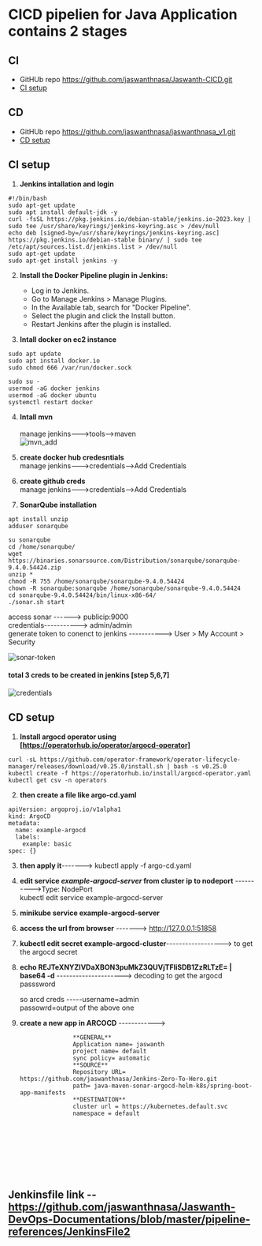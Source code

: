 # CICD pipelien for Java Application contains 2 stages
## CI 
* GitHUb repo https://github.com/jaswanthnasa/Jaswanth-CICD.git <br>
* [CI setup](#CI-setup)


## CD 
* GitHUb repo https://github.com/jaswanthnasa/jaswanthnasa_v1.git <br>
* [CD setup](#CD-setup)

## CI setup
1) **Jenkins intallation and login**

```
#!/bin/bash
sudo apt-get update
sudo apt install default-jdk -y
curl -fsSL https://pkg.jenkins.io/debian-stable/jenkins.io-2023.key | sudo tee /usr/share/keyrings/jenkins-keyring.asc > /dev/null
echo deb [signed-by=/usr/share/keyrings/jenkins-keyring.asc] https://pkg.jenkins.io/debian-stable binary/ | sudo tee /etc/apt/sources.list.d/jenkins.list > /dev/null
sudo apt-get update
sudo apt-get install jenkins -y
```

2) **Install the Docker Pipeline plugin in Jenkins:**

   - Log in to Jenkins.
   - Go to Manage Jenkins > Manage Plugins.
   - In the Available tab, search for "Docker Pipeline".
   - Select the plugin and click the Install button.
   - Restart Jenkins after the plugin is installed.

3)  **Intall docker on ec2 instance**
  
   ```
   sudo apt update
   sudo apt install docker.io
   sudo chmod 666 /var/run/docker.sock
   ```
   ```
  sudo su - 
  usermod -aG docker jenkins
  usermod -aG docker ubuntu
  systemctl restart docker
   ```

4) **Intall mvn** <br><br>
 manage jenkins--->tools-->maven <br>
![mvn_add](https://github.com/jaswanthnasa/Jaswanth-DevOps-Documentations/assets/92042814/d67b8c6a-7993-4056-8cd9-ecf36af574dc)

5) **create docker hub credesntials**  <br>
 manage jenkins--->credentials-->Add Credentials

6) **create github creds** <br>
 manage jenkins--->credentials-->Add Credentials



7) **SonarQube installation**
```
apt install unzip
adduser sonarqube
```
```
su sonarqube
cd /home/sonarqube/
wget https://binaries.sonarsource.com/Distribution/sonarqube/sonarqube-9.4.0.54424.zip
unzip *
chmod -R 755 /home/sonarqube/sonarqube-9.4.0.54424
chown -R sonarqube:sonarqube /home/sonarqube/sonarqube-9.4.0.54424
cd sonarqube-9.4.0.54424/bin/linux-x86-64/
./sonar.sh start
```
   access sonar ------> publicip:9000 <br>
   credentials-----------> admin/admin <br>
   generate token to conenct to jenkins -----------> User > My Account > Security
    
   ![sonar-token](https://github.com/jaswanthnasa/Jaswanth-DevOps-Documentations/assets/92042814/ff1ce0fd-ff34-4f9c-aed2-38ec79b48aeb)

 #### total 3 creds to be created in jenkins  [step 5,6,7]
   ![credentials](https://github.com/jaswanthnasa/Jaswanth-DevOps-Documentations/assets/92042814/ccf165a7-07c7-49d6-ad22-004b385b6d27)

 
   






## CD setup

1) **Install argocd operator using [https://operatorhub.io/operator/argocd-operator]** 

```
curl -sL https://github.com/operator-framework/operator-lifecycle-manager/releases/download/v0.25.0/install.sh | bash -s v0.25.0
kubectl create -f https://operatorhub.io/install/argocd-operator.yaml
kubectl get csv -n operators
```

2) **then create a file like argo-cd.yaml**
  ```
  apiVersion: argoproj.io/v1alpha1
  kind: ArgoCD
  metadata:
    name: example-argocd
    labels:
      example: basic
  spec: {}
  ```

3) **then apply it**-------> kubectl apply -f argo-cd.yaml

4) **edit service *example-argocd-server*  from cluster ip to nodeport** ---------->Type: NodePort <br>
  kubectl edit service example-argocd-server

5) **minikube service example-argocd-server**

6) **access the url from browser** ------->  http://127.0.0.1:51858

7) **kubectl edit secret example-argocd-cluster**------------------> to get the argocd secret

8) **echo REJTeXNYZlVDaXBON3puMkZ3QUVjTFliSDB1ZzRLTzE= | base64 -d** ---------------------> decoding to get the argocd passsword <br>

   so arcd creds -----username=admin <br>
                      passowrd=output of the above one

9) **create a new app in ARCOCD**  ------------> 

                      **GENERAL**
                      Application name= jaswanth
                      project name= default
                      sync policy= automatic
                      **SOURCE**
                      Repository URL= https://github.com/jaswanthnasa/Jenkins-Zero-To-Hero.git
                      path= java-maven-sonar-argocd-helm-k8s/spring-boot-app-manifests
                      **DESTINATION**
                      cluster url = https://kubernetes.default.svc
                      namespace = default 
  

<br><br><br><br><br><br>
## Jenkinsfile link -- https://github.com/jaswanthnasa/Jaswanth-DevOps-Documentations/blob/master/pipeline-references/JenkinsFile2



